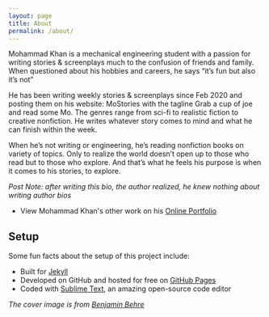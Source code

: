 ```yaml
---
layout: page
title: About
permalink: /about/
---
```


<!-- <p class="message">
  Hey there! This page is included as an example. Feel free to customize it for your own use upon downloading. Carry on!
</p> -->

Mohammad Khan is a mechanical engineering student with a passion for writing stories & screenplays much to the confusion of friends and family. When questioned about his hobbies and careers, he says “it’s fun but also it’s not”

He has been writing weekly stories & screenplays since Feb 2020 and posting them on his website: MoStories with the tagline Grab a cup of joe and read some Mo. The genres range from sci-fi to realistic fiction to creative nonfiction. He writes whatever story comes to mind and what he can finish within the week.

When he’s not writing or engineering, he’s reading nonfiction books on variety of topics. Only to realize the world doesn’t open up to those who read but to those who explore. And that’s what he feels his purpose is when it comes to his stories, to explore.

*Post Note: after writing this bio, the author realized, he knew nothing about writing author bios*

- View Mohammad Khan's other work on his [Online Portfolio](https://mohammadkhan-3.github.io/resume/)


## Setup

Some fun facts about the setup of this project include:

- Built for [Jekyll](https://jekyllrb.com)
- Developed on GitHub and hosted for free on [GitHub Pages](https://pages.github.com)
- Coded with [Sublime Text](https://www.sublimetext.com/), an amazing open-source code editor

*The cover image is from [Benjamin Behre](https://unsplash.com/@hellothisisbenjamin)*
